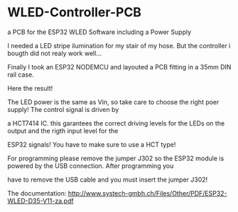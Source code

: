 # WLED-Controller-PCB
a PCB for the ESP32 WLED Software including a Power Supply

I needed a LED stripe ilumination for my stair of my hose. But the controller i bougth did not realy work well...

Finally I took an ESP32 NODEMCU and layouted a PCB fitting in a 35mm DIN rail case.

Here the result!

The LED power is the same as Vin, so take care to choose the right poer supply! The control signal is driven by

a HCT7414 IC. this garantees the correct driving levels for the LEDs on the output and the rigth input level for the

ESP32 signals! You have to make sure to use a HCT type!

For programming please remove the jumper J302 so the ESP32 module is powered by the USB connection. After programming you

have to remove the USB cable and you must insert the jumper J302!

The documentation: http://www.systech-gmbh.ch/Files/Other/PDF/ESP32-WLED-D35-V11-za.pdf
